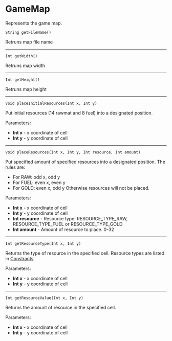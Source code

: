 # GameMap

Represents the game map. 

```
String getFileName()
```
Retruns map file name

---
```
Int getWidth()
```
Retruns map width

---
```
Int getHeight()
```
Retruns map height

---
```
void placeInitialResources(Int x, Int y)
```
Put initial resources (14 rawmat and 8 fuel) into a designated position.

Parameters:
- **Int x** - x coordinate of cell
- **Int y** - y coordinate of cell

---
```
void placeResources(Int x, Int y, Int resource, Int amount)
```
Put specified amount of specified resources into a designated position. The rules are:
- For RAW: odd x, odd y
- For FUEL: even x, even y
- For GOLD: even x, odd y
Otherwise resources will not be placed.

Parameters:
- **Int x** - x coordinate of cell
- **Int y** - y coordinate of cell
- **Int resource** - Resource type: RESOURCE_TYPE_RAW, RESOURCE_TYPE_FUEL or RESOURCE_TYPE_GOLD
- **Int amount** - Amount of resource to place. 0-32

---
```
Int getResourceType(Int x, Int y)
```
Returns the type of resource in the specified cell. Resource types are listed in [Constrants](Constants.md##Resource-Types)

Parameters:
- **Int x** - x coordinate of cell
- **Int y** - y coordinate of cell

---
```
Int getResourceValue(Int x, Int y)
```
Returns the amount of resource in the specified cell.

Parameters:
- **Int x** - x coordinate of cell
- **Int y** - y coordinate of cell
